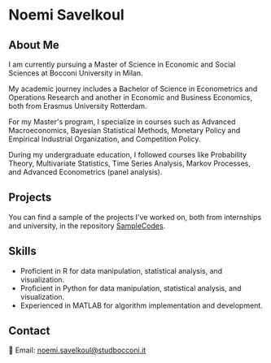 # Noemi Savelkoul

## About Me
I am currently pursuing a Master of Science in Economic and Social Sciences at Bocconi University in Milan. 

My academic journey includes a Bachelor of Science in Econometrics and Operations Research and another in Economic and Business Economics, both from Erasmus University Rotterdam.

For my Master's program, I specialize in courses such as Advanced Macroeconomics, Bayesian Statistical Methods, Monetary Policy and Empirical Industrial Organization, and Competition Policy. 

During my undergraduate education, I followed courses like Probability Theory, Multivariate Statistics, Time Series Analysis, Markov Processes, and Advanced Econometrics (panel analysis).

## Projects
You can find a sample of the projects I've worked on, both from internships and university, in the repository [SampleCodes](https://github.com/noemisavelkoul/SampleCodes). 

## Skills
- Proficient in R for data manipulation, statistical analysis, and visualization.
- Proficient in Python for data manipulation, statistical analysis, and visualization.
- Experienced in MATLAB for algorithm implementation and development.

## Contact
📧 Email: [noemi.savelkoul@studbocconi.it](mailto:noemi.savelkoul@studbocconi.it)
